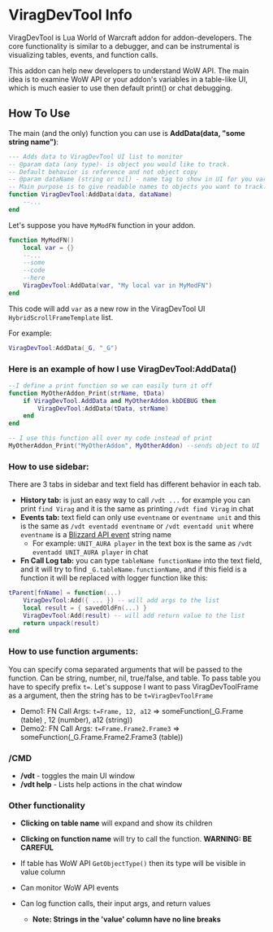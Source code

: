 # ViragDevTool Info

ViragDevTool is Lua World of Warcraft addon for addon-developers.
The core functionality is similar to a debugger, and can be instrumental is visualizing tables, events, and function
calls.

This addon can help new developers to understand WoW API.
The main idea is to examine WoW API or your addon's variables in a table-like UI, which is much easier to use then
default print() or chat debugging.

## How To Use

The main (and the only) function you can use is **AddData(data, "some string name")**:

```lua
--- Adds data to ViragDevTool UI list to monitor
-- @param data (any type)- is object you would like to track. 
-- Default behavior is reference and not object copy
-- @param dataName (string or nil) - name tag to show in UI for you variable. 
-- Main purpose is to give readable names to objects you want to track.
function ViragDevTool:AddData(data, dataName)
	--...
end
```

Let's suppose you have `MyModFN` function in your addon.

```lua
function MyModFN()
	local var = {}
	--...
	--some
	--code
	--here
	ViragDevTool:AddData(var, "My local var in MyModFN")
end
```

This code will add `var` as a new row in the ViragDevTool UI `HybridScrollFrameTemplate` list.

For example:

```lua
ViragDevTool:AddData(_G, "_G")
```

### Here is an example of how I use ViragDevTool:AddData()

```lua
--I define a print function so we can easily turn it off 
function MyOtherAddon_Print(strName, tData)
	if ViragDevTool.AddData and MyOtherAddon.kbDEBUG then
		ViragDevTool:AddData(tData, strName)
	end
end

-- I use this function all over my code instead of print
MyOtherAddon_Print("MyOtherAddon", MyOtherAddon) --sends object to UI
```

### How to use sidebar:

There are 3 tabs in sidebar and text field has different behavior in each tab.

* **History tab:** is just an easy way to call `/vdt ...` for example you can print `find Virag` and it is the same as
  printing `/vdt find Virag` in chat
* **Events tab:** text field can only use `eventname` or `eventname unit` and this is the same
  as `/vdt eventadd eventname` or `/vdt eventadd unit` where `eventname` is
  a [Blizzard API event](https://wowpedia.fandom.com/wiki/Events) string name
    * For example: `UNIT_AURA player` in the text box is the same as `/vdt eventadd UNIT_AURA player` in chat
* **Fn Call Log tab:** you can type `tableName functionName` into the text field, and it will try to
  find `_G.tableName.functionName`, and if this field is a function it will be replaced with logger function like this:

```lua
tParent[fnName] = function(...)
	ViragDevTool:Add({ ... }) -- will add args to the list
	local result = { savedOldFn(...) }
	ViragDevTool:Add(result) -- will add return value to the list
	return unpack(result)
end
```

### How to use function arguments:

You can specify coma separated arguments that will be passed to the function. Can be string, number, nil, true/false,
and table.
To pass table you have to specify prefix `t=`. Let's suppose I want to pass ViragDevToolFrame as a argument, then the
string has to be `t=ViragDevToolFrame`

* Demo1: FN Call Args: `t=Frame, 12, a12` => someFunction(_G.Frame (table) , 12 (number), a12 (string))
* Demo2: FN Call Args: `t=Frame.Frame2.Frame3` => someFunction(_G.Frame.Frame2.Frame3 (table))

### /CMD

* **/vdt** - toggles the main UI window
* **/vdt help** - Lists help actions in the chat window

### Other functionality

* **Clicking on table name** will expand and show its children
* **Clicking on function name** will try to call the function. **WARNING: BE CAREFUL**
* If table has WoW API `GetObjectType()` then its type will be visible in value column
* Can monitor WoW API events
* Can log function calls, their input args, and return values

    * **Note: Strings in the 'value' column have no line breaks**